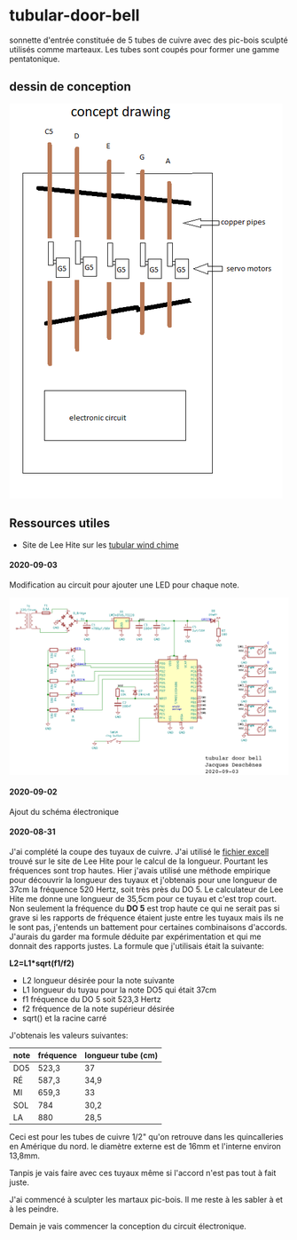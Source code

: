 # tubular-door-bell
sonnette d'entrée constituée de 5 tubes de cuivre avec des pic-bois sculpté utilisés comme marteaux.  Les tubes sont coupés pour former une gamme pentatonique.

## dessin de conception

![concept drawing](docs/tubular-door-bell.png)

## Ressources utiles

* Site de Lee Hite sur les [tubular wind chime](http://leehite.org/Chimes.htm)

#### 2020-09-03

Modification au circuit pour ajouter une LED pour chaque note. 

![shmématique](docs/tubular-door-bell-schematic.png)

#### 2020-09-02

Ajout du schéma électronique

#### 2020-08-31

J'ai complété la coupe des tuyaux de cuivre. J'ai utilisé le [fichier excell](docs/DIY_Millimeters_Wind_Chime_Tube_Calculator_A=440_Pentatonic_Scale.ods) trouvé sur le site de Lee Hite pour le calcul de la longueur. Pourtant les fréquences sont trop hautes. Hier j'avais utilisé une méthode empirique pour découvrir la longueur des tuyaux et j'obtenais pour une longueur de 37cm la fréquence 520 Hertz, soit très près du DO 5.  Le calculateur de Lee Hite me donne une longueur de 35,5cm pour ce tuyau et c'est trop court. Non seulement la fréquence du **DO 5** est trop haute ce qui ne serait pas si grave si les rapports de fréquence étaient juste entre les tuyaux mais ils ne le sont pas, j'entends un battement pour certaines combinaisons d'accords. J'aurais du garder ma formule déduite par expérimentation et qui me donnait des rapports justes. La formule que j'utilisais était la suivante:

**L2=L1*sqrt(f1/f2)**

* L2  longueur désirée pour la note suivante
* L1  longueur du tuyau pour la note DO5 qui était 37cm
* f1  fréquence du DO 5 soit 523,3 Hertz
* f2  fréquence de la note supérieur désirée 
* sqrt() et la racine carré

J'obtenais les valeurs suivantes:

note | fréquence | longueur tube (cm)
-|-|-
DO5|523,3 | 37
RÉ|587,3 | 34,9
MI|659,3 | 33
SOL|784 | 30,2
LA |880 | 28,5

Ceci est pour les tubes de cuivre 1/2" qu'on retrouve dans les quincalleries en Amérique du nord. le diamètre externe est de 16mm et l'interne environ 13,8mm. 

Tanpis je vais faire avec ces tuyaux même si l'accord n'est pas tout à fait juste. 

J'ai commencé à sculpter les martaux pic-bois. Il me reste à les sabler à et à les peindre. 

Demain je vais commencer la conception du circuit électronique.


